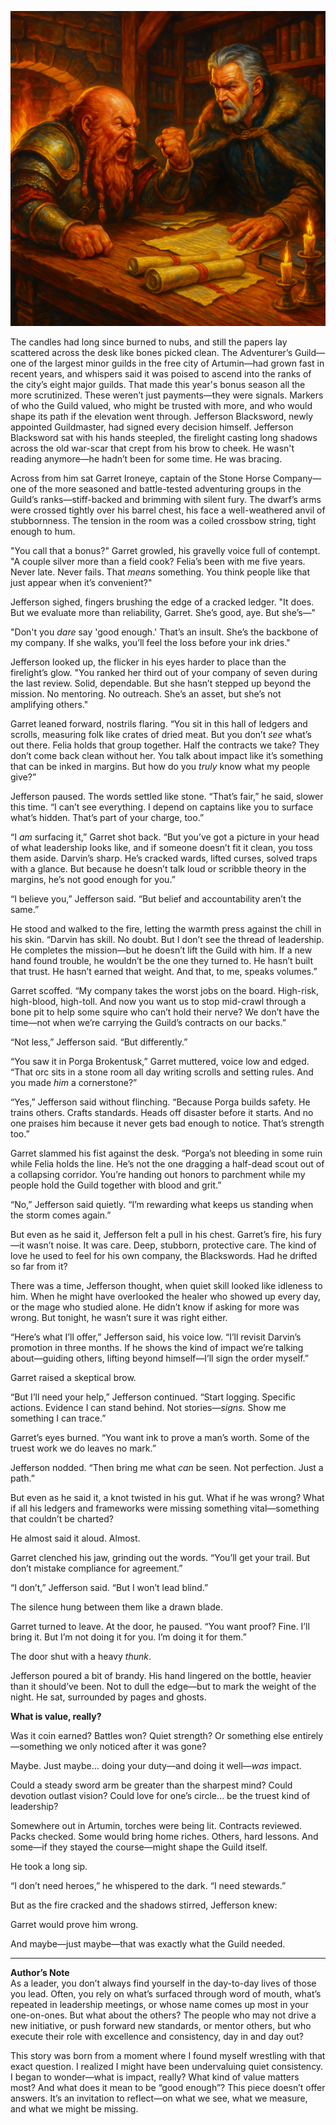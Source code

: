 ![Where Worth Lies: An Examination of Value](themeeting.png)

The candles had long since burned to nubs, and still the papers lay scattered across the desk like bones picked clean. The Adventurer’s Guild—one of the largest minor guilds in the free city of Artumin—had grown fast in recent years, and whispers said it was poised to ascend into the ranks of the city’s eight major guilds. That made this year's bonus season all the more scrutinized. These weren’t just payments—they were signals. Markers of who the Guild valued, who might be trusted with more, and who would shape its path if the elevation went through. Jefferson Blacksword, newly appointed Guildmaster, had signed every decision himself. Jefferson Blacksword sat with his hands steepled, the firelight casting long shadows across the old war-scar that crept from his brow to cheek. He wasn't reading anymore—he hadn’t been for some time. He was bracing.

Across from him sat Garret Ironeye, captain of the Stone Horse Company—one of the more seasoned and battle-tested adventuring groups in the Guild’s ranks—stiff-backed and brimming with silent fury. The dwarf’s arms were crossed tightly over his barrel chest, his face a well-weathered anvil of stubbornness. The tension in the room was a coiled crossbow string, tight enough to hum.

"You call that a bonus?" Garret growled, his gravelly voice full of contempt. "A couple silver more than a field cook? Felia’s been with me five years. Never late. Never fails. That _means_ something. You think people like that just appear when it’s convenient?"

Jefferson sighed, fingers brushing the edge of a cracked ledger. "It does. But we evaluate more than reliability, Garret. She’s good, aye. But she’s—"

"Don't you _dare_ say 'good enough.' That’s an insult. She’s the backbone of my company. If she walks, you’ll feel the loss before your ink dries."

Jefferson looked up, the flicker in his eyes harder to place than the firelight’s glow. "You ranked her third out of your company of seven during the last review. Solid, dependable. But she hasn’t stepped up beyond the mission. No mentoring. No outreach. She’s an asset, but she’s not amplifying others."

Garret leaned forward, nostrils flaring. “You sit in this hall of ledgers and scrolls, measuring folk like crates of dried meat. But you don’t _see_ what’s out there. Felia holds that group together. Half the contracts we take? They don’t come back clean without her. You talk about impact like it’s something that can be inked in margins. But how do you _truly_ know what my people give?”

Jefferson paused. The words settled like stone. “That’s fair,” he said, slower this time. “I can’t see everything. I depend on captains like you to surface what’s hidden. That’s part of your charge, too.”

“I _am_ surfacing it,” Garret shot back. “But you’ve got a picture in your head of what leadership looks like, and if someone doesn’t fit it clean, you toss them aside. Darvin’s sharp. He’s cracked wards, lifted curses, solved traps with a glance. But because he doesn’t talk loud or scribble theory in the margins, he’s not good enough for you.”

“I believe you,” Jefferson said. “But belief and accountability aren’t the same.”

He stood and walked to the fire, letting the warmth press against the chill in his skin. “Darvin has skill. No doubt. But I don’t see the thread of leadership. He completes the mission—but he doesn’t lift the Guild with him. If a new hand found trouble, he wouldn’t be the one they turned to. He hasn’t built that trust. He hasn’t earned that weight. And that, to me, speaks volumes.”

Garret scoffed. “My company takes the worst jobs on the board. High-risk, high-blood, high-toll. And now you want us to stop mid-crawl through a bone pit to help some squire who can’t hold their nerve? We don’t have the time—not when we’re carrying the Guild’s contracts on our backs.”

“Not less,” Jefferson said. “But differently.”

“You saw it in Porga Brokentusk,” Garret muttered, voice low and edged. “That orc sits in a stone room all day writing scrolls and setting rules. And you made _him_ a cornerstone?”

“Yes,” Jefferson said without flinching. “Because Porga builds safety. He trains others. Crafts standards. Heads off disaster before it starts. And no one praises him because it never gets bad enough to notice. That’s strength too.”

Garret slammed his fist against the desk. “Porga’s not bleeding in some ruin while Felia holds the line. He’s not the one dragging a half-dead scout out of a collapsing corridor. You’re handing out honors to parchment while my people hold the Guild together with blood and grit.”

“No,” Jefferson said quietly. “I’m rewarding what keeps us standing when the storm comes again.”

But even as he said it, Jefferson felt a pull in his chest. Garret’s fire, his fury—it wasn’t noise. It was care. Deep, stubborn, protective care. The kind of love he used to feel for his own company, the Blackswords. Had he drifted so far from it?

There was a time, Jefferson thought, when quiet skill looked like idleness to him. When he might have overlooked the healer who showed up every day, or the mage who studied alone. He didn’t know if asking for more was wrong. But tonight, he wasn’t sure it was right either.

“Here’s what I’ll offer,” Jefferson said, his voice low. “I’ll revisit Darvin’s promotion in three months. If he shows the kind of impact we’re talking about—guiding others, lifting beyond himself—I’ll sign the order myself.”

Garret raised a skeptical brow.

“But I’ll need your help,” Jefferson continued. “Start logging. Specific actions. Evidence I can stand behind. Not stories—_signs._ Show me something I can trace.”

Garret’s eyes burned. “You want ink to prove a man’s worth. Some of the truest work we do leaves no mark.”

Jefferson nodded. “Then bring me what _can_ be seen. Not perfection. Just a path.”

But even as he said it, a knot twisted in his gut. What if he was wrong? What if all his ledgers and frameworks were missing something vital—something that couldn’t be charted?

He almost said it aloud. Almost.

Garret clenched his jaw, grinding out the words. “You’ll get your trail. But don’t mistake compliance for agreement.”

“I don’t,” Jefferson said. “But I won’t lead blind.”

The silence hung between them like a drawn blade.

Garret turned to leave. At the door, he paused. “You want proof? Fine. I’ll bring it. But I’m not doing it for you. I’m doing it for them.”

The door shut with a heavy _thunk_.

Jefferson poured a bit of brandy. His hand lingered on the bottle, heavier than it should’ve been. Not to dull the edge—but to mark the weight of the night. He sat, surrounded by pages and ghosts.

**What is value, really?**

Was it coin earned? Battles won? Quiet strength? Or something else entirely—something we only noticed after it was gone?

Maybe. Just maybe… doing your duty—and doing it well—_was_ impact.

Could a steady sword arm be greater than the sharpest mind? Could devotion outlast vision? Could love for one’s circle… be the truest kind of leadership?

Somewhere out in Artumin, torches were being lit. Contracts reviewed. Packs checked. Some would bring home riches. Others, hard lessons. And some—if they stayed the course—might shape the Guild itself.

He took a long sip.

“I don’t need heroes,” he whispered to the dark. “I need stewards.”

But as the fire cracked and the shadows stirred, Jefferson knew:

Garret would prove him wrong.

And maybe—just maybe—that was exactly what the Guild needed.

---

**Author’s Note**  
As a leader, you don’t always find yourself in the day-to-day lives of those you lead. Often, you rely on what’s surfaced through word of mouth, what’s repeated in leadership meetings, or whose name comes up most in your one-on-ones. But what about the others? The people who may not drive a new initiative, or push forward new standards, or mentor others, but who execute their role with excellence and consistency, day in and day out?

This story was born from a moment where I found myself wrestling with that exact question. I realized I might have been undervaluing quiet consistency. I began to wonder—what is impact, really? What kind of value matters most? And what does it mean to be “good enough”? This piece doesn’t offer answers. It’s an invitation to reflect—on what we see, what we measure, and what we might be missing.
